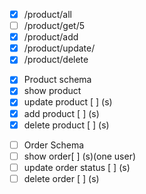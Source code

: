 <!-- Product route -->
- [x] /product/all
- [ ] /product/get/5
- [x] /product/add
- [x] /product/update/
- [x] /product/delete

<!-- this is the product -->
- [x] Product schema
- [x] show product
- [x] update product [ ] (s)
- [x] add product [ ] (s)
- [x] delete product [ ] (s)

<!-- this is the order -->
- [ ] Order Schema
- [ ] show order[ ] (s)(one user)
- [ ] update order status [ ] (s)
- [ ] delete order [ ] (s)